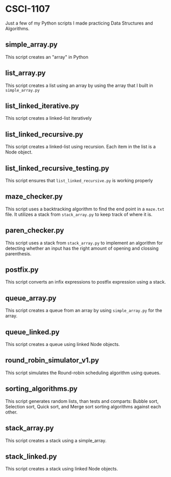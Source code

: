 # CSCI-1107
Just a few of my Python scripts I made practicing Data Structures and Algorithms.

## simple_array.py
This script creates an "array" in Python

## list_array.py
This script creates a list using an array by using the array that I built in `simple_array.py`

## list_linked_iterative.py
This script creates a linked-list iteratively

## list_linked_recursive.py
This script creates a linked-list using recursion. Each item in the list is a Node object.

## list_linked_recursive_testing.py
This script ensures that `list_linked_recursive.py` is working properly

## maze_checker.py
This script uses a backtracking algorithm to find the end point in a `maze.txt` file. It utilizes a stack from `stack_array.py` to keep track of where it is.

## paren_checker.py
This script uses a stack from `stack_array.py` to implement an algorithm for detecting whether an input has the right amount of opening and clossing parenthesis.

## postfix.py
This script converts an infix expressions to postfix expression using a stack.

## queue_array.py
This script creates a queue from an array by using `simple_array.py` for the array.

## queue_linked.py
This script creates a queue using linked Node objects.

## round_robin_simulator_v1.py
This script simulates the Round-robin scheduling algorithm using queues.

## sorting_algorithms.py
This script generates random lists, than tests and comparts: Bubble sort, Selection sort, Quick sort, and Merge sort sorting algorithms against each other.

## stack_array.py
This script creates a stack using a simple_array.

## stack_linked.py
This script creates a stack using linked Node objects.
